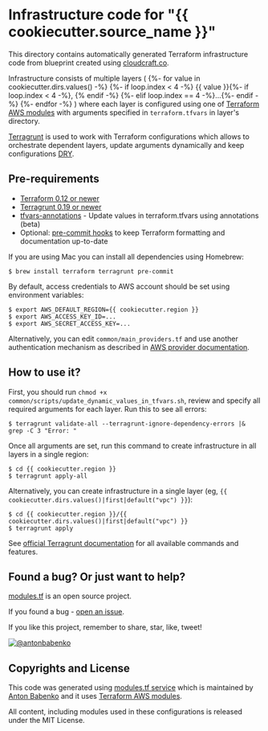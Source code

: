 # Infrastructure code for "{{ cookiecutter.source_name }}"

This directory contains automatically generated Terraform infrastructure code from blueprint created using [cloudcraft.co](https://cloudcraft.co/app).

Infrastructure consists of multiple layers (
{%- for value in cookiecutter.dirs.values() -%}
{%- if loop.index < 4 -%}
{{ value }}{%- if loop.index < 4 -%}, {% endif -%}
{%- elif loop.index == 4 -%}...{%- endif -%}
{%- endfor -%}
) where each layer is configured using one of [Terraform AWS modules](https://github.com/terraform-aws-modules/) with arguments specified in `terraform.tfvars` in layer's directory.

[Terragrunt](https://github.com/gruntwork-io/terragrunt) is used to work with Terraform configurations which allows to orchestrate dependent layers, update arguments dynamically and keep configurations [DRY](https://en.wikipedia.org/wiki/Don%27t_repeat_yourself).


## Pre-requirements

- [Terraform 0.12 or newer](https://www.terraform.io/)
- [Terragrunt 0.19 or newer](https://github.com/gruntwork-io/terragrunt)
- [tfvars-annotations](https://github.com/antonbabenko/tfvars-annotations) - Update values in terraform.tfvars using annotations (beta)
- Optional: [pre-commit hooks](http://pre-commit.com) to keep Terraform formatting and documentation up-to-date

If you are using Mac you can install all dependencies using Homebrew:

    $ brew install terraform terragrunt pre-commit

By default, access credentials to AWS account should be set using environment variables:

    $ export AWS_DEFAULT_REGION={{ cookiecutter.region }}
    $ export AWS_ACCESS_KEY_ID=...
    $ export AWS_SECRET_ACCESS_KEY=...

Alternatively, you can edit `common/main_providers.tf` and use another authentication mechanism as described in [AWS provider documentation](https://www.terraform.io/docs/providers/aws/index.html#authentication).


## How to use it?

First, you should run `chmod +x common/scripts/update_dynamic_values_in_tfvars.sh`, review and specify all required arguments for each layer. Run this to see all errors:

    $ terragrunt validate-all --terragrunt-ignore-dependency-errors |& grep -C 3 "Error: "

Once all arguments are set, run this command to create infrastructure in all layers in a single region:

    $ cd {{ cookiecutter.region }}
    $ terragrunt apply-all

Alternatively, you can create infrastructure in a single layer (eg, `{{ cookiecutter.dirs.values()|first|default("vpc") }}`):

    $ cd {{ cookiecutter.region }}/{{ cookiecutter.dirs.values()|first|default("vpc") }}
    $ terragrunt apply

See [official Terragrunt documentation](https://github.com/gruntwork-io/terragrunt/blob/master/README.md) for all available commands and features.


## Found a bug? Or just want to help?

[modules.tf](https://github.com/antonbabenko/modules.tf-lambda) is an open source project.

If you found a bug - [open an issue](https://github.com/antonbabenko/modules.tf-lambda).

If you like this project, remember to share, star, like, tweet!

[![@antonbabenko](https://img.shields.io/twitter/follow/antonbabenko.svg?style=social&label=Follow%20@antonbabenko%20on%20Twitter)](https://twitter.com/antonbabenko)


## Copyrights and License

This code was generated using [modules.tf service](https://github.com/antonbabenko/modules.tf-lambda) which is maintained by [Anton Babenko](https://github.com/antonbabenko) and it uses [Terraform AWS modules](https://github.com/terraform-aws-modules/).

All content, including modules used in these configurations is released under the MIT License.
